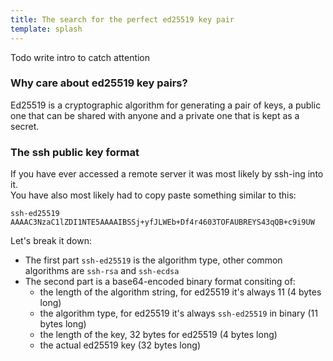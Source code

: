 ```yaml
---
title: The search for the perfect ed25519 key pair
template: splash
---
```


Todo write intro to catch attention

### Why care about ed25519 key pairs?

Ed25519 is a cryptographic algorithm for generating
a pair of keys, a public one that can be shared with anyone
and a private one that is kept as a secret.

### The ssh public key format

If you have ever accessed a remote server it was most likely by
ssh-ing into it.  
You have also most likely had to copy paste something similar to this:

```pub
ssh-ed25519 AAAAC3NzaC1lZDI1NTE5AAAAIBSSj+yfJLWEb+Df4r4603TOFAUBREYS43qQB+c9i9UW
```

Let's break it down:

- The first part `ssh-ed25519` is the algorithm type, other common algorithms are `ssh-rsa` and `ssh-ecdsa`
- The second part is a base64-encoded binary format consiting of:
  * the length of the algorithm string, for ed25519 it's always 11 (4 bytes long)
  * the algorithm type, for ed25519 it's always `ssh-ed25519` in binary (11 bytes long)
  * the length of the key, 32 bytes for ed25519 (4 bytes long)
  * the actual ed25519 key (32 bytes long)


